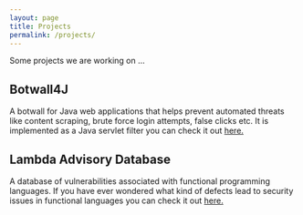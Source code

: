 ```yaml
---
layout: page
title: Projects
permalink: /projects/
---
```


Some projects we are working on ...

## Botwall4J

A botwall for Java web applications that helps prevent automated threats like content scraping, brute force login attempts, false clicks etc. It is implemented as a Java servlet filter you can check it out [here.](https://github.com/lambdasec/botwall4j) 

## Lambda Advisory Database

A database of vulnerabilities associated with functional programming languages. If you have ever wondered what kind of defects lead to security issues in functional languages you can check it out [here.](https://github.com/lambdasec/lambda-advisory-db)
